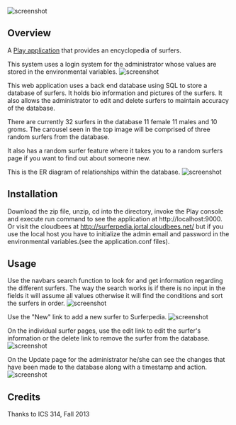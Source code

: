 ![screenshot](https://raw.github.com/jortal/Surferpedia/milestone-3/doc/cover.png)

Overview
--------

A [Play application](http://www.playframework.com/) that provides an encyclopedia of surfers.

This system uses a login system for the administrator whose values are stored in the environmental variables.
![screenshot](https://raw.github.com/jortal/Surferpedia/milestone-3/doc/Login.png)

This web application uses a back end database using SQL to store a database of surfers. It holds bio information and pictures of the surfers.
It also allows the administrator to edit and delete surfers to maintain accuracy of the database.

There are currently 32 surfers in the database 11 female 11 males and 10 groms. 
The carousel seen in the top image will be comprised of three random surfers from the database.

It also has a random surfer feature where it takes you to a random surfers page if you want to find out about someone new.

This is the ER diagram of relationships within the database.
![screenshot](https://raw.github.com/jortal/Surferpedia/milestone-3/doc/ERD-surferpedia.png)


Installation
------------

Download the zip file, unzip, cd into the directory, invoke the Play console and execute run command to see the application at http://localhost:9000.
Or visit the cloudbees at http://surferpedia.jortal.cloudbees.net/ but if you use the local host you have to initialize the admin email and password
in the environmental variables.(see the application.conf files).

Usage
-----

Use the navbars search function to look for and get information regarding the different surfers. The way the search works is if there is no 
input in the fields it will assume all values otherwise it will find the conditions and sort the surfers in order.
![screenshot](https://raw.github.com/jortal/Surferpedia/milestone-3/doc/FrontPage.png)

Use the "New" link to add a new surfer to Surferpedia.
![screenshot](https://raw.github.com/jortal/Surferpedia/milestone-3/doc/new1.png)

On the individual surfer pages, use the edit link to edit the surfer's information or the delete link to remove the surfer from the database.
![screenshot](https://raw.github.com/jortal/Surferpedia/milestone-3/doc/Surfer-Page.png)

On the Update page for the administrator he/she can see the changes that have been made to the database along with a timestamp and action.
![screenshot](https://raw.github.com/jortal/Surferpedia/milestone-3/doc/Update.png)

Credits
-------

Thanks to ICS 314, Fall 2013